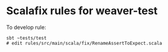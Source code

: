 # Scalafix rules for weaver-test

To develop rule:
```
sbt ~tests/test
# edit rules/src/main/scala/fix/RenameAssertToExpect.scala
```
